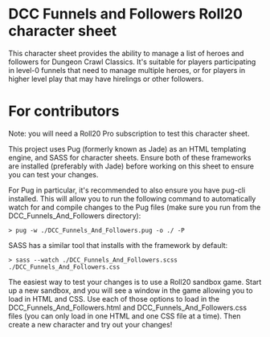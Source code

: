 # DCC Funnels and Followers Roll20 character sheet
This character sheet provides the ability to manage a list of heroes and
followers for Dungeon Crawl Classics.  It's suitable for players participating
in level-0 funnels that need to manage multiple heroes, or for players in
higher level play that may have hirelings or other followers.

# For contributors
Note: you will need a Roll20 Pro subscription to test this character sheet.

This project uses Pug (formerly known as Jade) as an HTML templating engine,
and SASS for character sheets.  Ensure both of these frameworks are installed
(preferably with Jade) before working on this sheet to ensure you can test your
changes.

For Pug in particular, it's recommended to also ensure you have pug-cli
installed.  This will allow you to run the following command to automatically
watch for and compile changes to the Pug files (make sure you run from the
DCC_Funnels_And_Followers directory):

```
> pug -w ./DCC_Funnels_And_Followers.pug -o ./ -P
```

SASS has a similar tool that installs with the framework by default:

```
> sass --watch ./DCC_Funnels_And_Followers.scss ./DCC_Funnels_And_Followers.css
```

The easiest way to test your changes is to use a Roll20 sandbox game.  Start up
a new sandbox, and you will see a window in the game allowing you to load in
HTML and CSS.  Use each of those options to load in the
DCC_Funnels_And_Followers.html and DCC_Funnels_And_Followers.css files (you can
only load in one HTML and one CSS file at a time).  Then create a new character
and try out your changes!